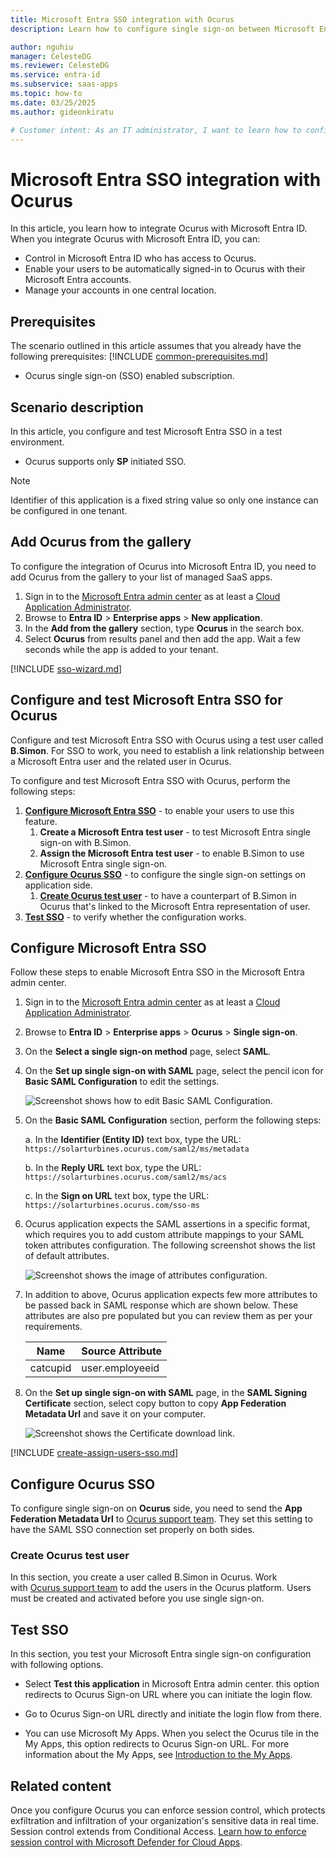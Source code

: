 ```yaml
---
title: Microsoft Entra SSO integration with Ocurus
description: Learn how to configure single sign-on between Microsoft Entra ID and Ocurus.

author: nguhiu
manager: CelesteDG
ms.reviewer: CelesteDG
ms.service: entra-id
ms.subservice: saas-apps
ms.topic: how-to
ms.date: 03/25/2025
ms.author: gideonkiratu

# Customer intent: As an IT administrator, I want to learn how to configure single sign-on between Microsoft Entra ID and Ocurus so that I can control who has access to Ocurus, enable automatic sign-in with Microsoft Entra accounts, and manage my accounts in one central location.
---
```


# Microsoft Entra SSO integration with Ocurus

In this article,  you learn how to integrate Ocurus with Microsoft Entra ID. When you integrate Ocurus with Microsoft Entra ID, you can:

* Control in Microsoft Entra ID who has access to Ocurus.
* Enable your users to be automatically signed-in to Ocurus with their Microsoft Entra accounts.
* Manage your accounts in one central location.

## Prerequisites

The scenario outlined in this article assumes that you already have the following prerequisites:
[!INCLUDE [common-prerequisites.md](~/identity/saas-apps/includes/common-prerequisites.md)]
* Ocurus single sign-on (SSO) enabled subscription.

## Scenario description

In this article,  you configure and test Microsoft Entra SSO in a test environment.

* Ocurus supports only **SP** initiated SSO.

> [!NOTE]
> Identifier of this application is a fixed string value so only one instance can be configured in one tenant.

## Add Ocurus from the gallery

To configure the integration of Ocurus into Microsoft Entra ID, you need to add Ocurus from the gallery to your list of managed SaaS apps.

1. Sign in to the [Microsoft Entra admin center](https://entra.microsoft.com) as at least a [Cloud Application Administrator](~/identity/role-based-access-control/permissions-reference.md#cloud-application-administrator).
1. Browse to **Entra ID** > **Enterprise apps** > **New application**.
1. In the **Add from the gallery** section, type **Ocurus** in the search box.
1. Select **Ocurus** from results panel and then add the app. Wait a few seconds while the app is added to your tenant.

[!INCLUDE [sso-wizard.md](~/identity/saas-apps/includes/sso-wizard.md)]

## Configure and test Microsoft Entra SSO for Ocurus

Configure and test Microsoft Entra SSO with Ocurus using a test user called **B.Simon**. For SSO to work, you need to establish a link relationship between a Microsoft Entra user and the related user in Ocurus.

To configure and test Microsoft Entra SSO with Ocurus, perform the following steps:

1. **[Configure Microsoft Entra SSO](#configure-microsoft-entra-sso)** - to enable your users to use this feature.
    1. **Create a Microsoft Entra test user** - to test Microsoft Entra single sign-on with B.Simon.
    1. **Assign the Microsoft Entra test user** - to enable B.Simon to use Microsoft Entra single sign-on.
1. **[Configure Ocurus SSO](#configure-ocurus-sso)** - to configure the single sign-on settings on application side.
    1. **[Create Ocurus test user](#create-ocurus-test-user)** - to have a counterpart of B.Simon in Ocurus that's linked to the Microsoft Entra representation of user.
1. **[Test SSO](#test-sso)** - to verify whether the configuration works.

## Configure Microsoft Entra SSO

Follow these steps to enable Microsoft Entra SSO in the Microsoft Entra admin center.

1. Sign in to the [Microsoft Entra admin center](https://entra.microsoft.com) as at least a [Cloud Application Administrator](~/identity/role-based-access-control/permissions-reference.md#cloud-application-administrator).
1. Browse to **Entra ID** > **Enterprise apps** > **Ocurus** > **Single sign-on**.
1. On the **Select a single sign-on method** page, select **SAML**.
1. On the **Set up single sign-on with SAML** page, select the pencil icon for **Basic SAML Configuration** to edit the settings.

   ![Screenshot shows how to edit Basic SAML Configuration.](common/edit-urls.png "Basic Configuration")

1. On the **Basic SAML Configuration** section, perform the following steps:

    a. In the **Identifier (Entity ID)** text box, type the URL:
    `https://solarturbines.ocurus.com/saml2/ms/metadata`

    b. In the **Reply URL** text box, type the URL:
    `https://solarturbines.ocurus.com/saml2/ms/acs`

    c. In the **Sign on URL** text box, type the URL:
    `https://solarturbines.ocurus.com/sso-ms`

1. Ocurus application expects the SAML assertions in a specific format, which requires you to add custom attribute mappings to your SAML token attributes configuration. The following screenshot shows the list of default attributes.

	![Screenshot shows the image of attributes configuration.](common/default-attributes.png "Image")

1. In addition to above, Ocurus application expects few more attributes to be passed back in SAML response which are shown below. These attributes are also pre populated but you can review them as per your requirements.
	
	| Name |  Source Attribute|
	| -----| ---------------- |
	| catcupid | user.employeeid |

1. On the **Set up single sign-on with SAML** page, in the **SAML Signing Certificate** section, select copy button to copy **App Federation Metadata Url** and save it on your computer.

	![Screenshot shows the Certificate download link.](common/copy-metadataurl.png "Certificate")

<a name='create-a-microsoft-entra-id-test-user'></a>

[!INCLUDE [create-assign-users-sso.md](~/identity/saas-apps/includes/create-assign-users-sso.md)]

## Configure Ocurus SSO

To configure single sign-on on **Ocurus** side, you need to send the **App Federation Metadata Url** to [Ocurus support team](mailto:support@ocurus.com). They set this setting to have the SAML SSO connection set properly on both sides.

### Create Ocurus test user

In this section, you create a user called B.Simon in Ocurus. Work with [Ocurus support team](mailto:support@ocurus.com) to add the users in the Ocurus platform. Users must be created and activated before you use single sign-on.

## Test SSO 

In this section, you test your Microsoft Entra single sign-on configuration with following options.
 
* Select **Test this application** in Microsoft Entra admin center. this option redirects to Ocurus Sign-on URL where you can initiate the login flow.
 
* Go to Ocurus Sign-on URL directly and initiate the login flow from there.
 
* You can use Microsoft My Apps. When you select the Ocurus tile in the My Apps, this option redirects to Ocurus Sign-on URL. For more information about the My Apps, see [Introduction to the My Apps](https://support.microsoft.com/account-billing/sign-in-and-start-apps-from-the-my-apps-portal-2f3b1bae-0e5a-4a86-a33e-876fbd2a4510).

## Related content

Once you configure Ocurus you can enforce session control, which protects exfiltration and infiltration of your organization's sensitive data in real time. Session control extends from Conditional Access. [Learn how to enforce session control with Microsoft Defender for Cloud Apps](/cloud-app-security/proxy-deployment-any-app).
